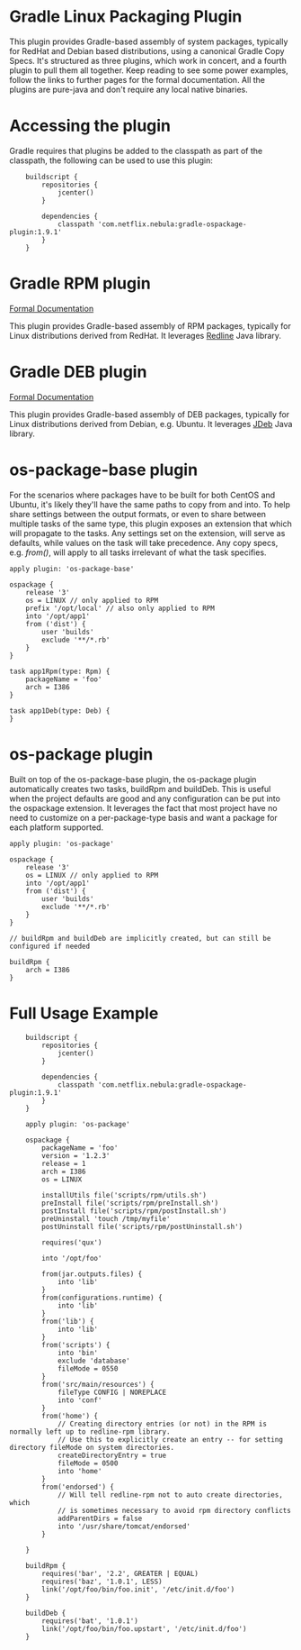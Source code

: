 # Gradle Linux Packaging Plugin

This plugin provides Gradle-based assembly of system packages, typically for RedHat and Debian based distributions,
using a canonical Gradle Copy Specs. It's structured as three plugins, which work in concert, and a fourth plugin
to pull them all together. Keep reading to see some power examples, follow the links to further pages for the formal
documentation. All the plugins are pure-java and don't require any local native binaries.

# Accessing the plugin

Gradle requires that plugins be added to the classpath as part of the classpath, the following can be used to use this
plugin:

```
    buildscript {
        repositories {
            jcenter()
        }

        dependencies {
            classpath 'com.netflix.nebula:gradle-ospackage-plugin:1.9.1'
        }
    }
```

# Gradle RPM plugin

[Formal Documentation](Plugin-Rpm.md)

This plugin provides Gradle-based assembly of RPM packages, typically for Linux distributions
derived from RedHat.  It leverages [Redline](http://redline-rpm.org/) Java library.

# Gradle DEB plugin

[Formal Documentation](Plugin-Deb.md)

This plugin provides Gradle-based assembly of DEB packages, typically for Linux distributions
derived from Debian, e.g. Ubuntu.  It leverages [JDeb](https://github.com/tcurdt/jdeb) Java library.

# os-package-base plugin

For the scenarios where packages have to be built for both CentOS and Ubuntu, it's likely they'll have the same paths to
copy from and into. To help share settings between the output formats, or even to share between multiple tasks of the
same type, this plugin exposes an extension that which will propagate to the tasks. Any settings set on the extension,
will serve as defaults, while values on the task will take precedence. Any copy specs, e.g. _from()_, will apply to all
tasks irrelevant of what the task specifies.

```
apply plugin: 'os-package-base'

ospackage {
    release '3'
    os = LINUX // only applied to RPM
    prefix '/opt/local' // also only applied to RPM
    into '/opt/app1'
    from ('dist') {
        user 'builds'
        exclude '**/*.rb'
    }
}

task app1Rpm(type: Rpm) {
    packageName = 'foo'
    arch = I386
}

task app1Deb(type: Deb) {
}
```

# os-package plugin

Built on top of the os-package-base plugin, the os-package plugin automatically creates two tasks, buildRpm and buildDeb.
This is useful when the project defaults are good and any configuration can be put into the ospackage extension. It
 leverages the fact that most project have no need to customize on a per-package-type basis and want a package for each
 platform supported.

```
apply plugin: 'os-package'

ospackage {
    release '3'
    os = LINUX // only applied to RPM
    into '/opt/app1'
    from ('dist') {
        user 'builds'
        exclude '**/*.rb'
    }
}

// buildRpm and buildDeb are implicitly created, but can still be configured if needed

buildRpm {
    arch = I386
}
```

# Full Usage Example
```
    buildscript {
        repositories {
            jcenter()
        }

        dependencies {
            classpath 'com.netflix.nebula:gradle-ospackage-plugin:1.9.1'
        }
    }

    apply plugin: 'os-package'

    ospackage {
        packageName = 'foo'
        version = '1.2.3'
        release = 1
        arch = I386
        os = LINUX

        installUtils file('scripts/rpm/utils.sh')
        preInstall file('scripts/rpm/preInstall.sh')
        postInstall file('scripts/rpm/postInstall.sh')
        preUninstall 'touch /tmp/myfile'
        postUninstall file('scripts/rpm/postUninstall.sh')

        requires('qux')

        into '/opt/foo'

        from(jar.outputs.files) {
            into 'lib'
        }
        from(configurations.runtime) {
            into 'lib'
        }
        from('lib') {
            into 'lib'
        }
        from('scripts') {
            into 'bin'
            exclude 'database'
            fileMode = 0550
        }
        from('src/main/resources') {
            fileType CONFIG | NOREPLACE
            into 'conf'
        }
        from('home') {
            // Creating directory entries (or not) in the RPM is normally left up to redline-rpm library.
            // Use this to explicitly create an entry -- for setting directory fileMode on system directories.
            createDirectoryEntry = true
            fileMode = 0500
            into 'home'
        }
        from('endorsed') {
            // Will tell redline-rpm not to auto create directories, which
            // is sometimes necessary to avoid rpm directory conflicts
            addParentDirs = false
            into '/usr/share/tomcat/endorsed'
        }

    }

    buildRpm {
        requires('bar', '2.2', GREATER | EQUAL)
        requires('baz', '1.0.1', LESS)
        link('/opt/foo/bin/foo.init', '/etc/init.d/foo')
    }

    buildDeb {
        requires('bat', '1.0.1')
        link('/opt/foo/bin/foo.upstart', '/etc/init.d/foo')
    }

```
